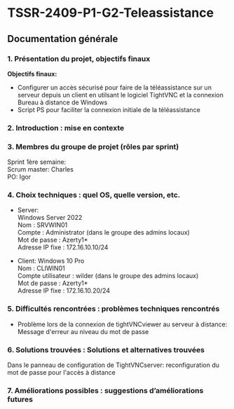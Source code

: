 # TSSR-2409-P1-G2-Teleassistance

## Documentation générale

### 1. Présentation du projet, objectifs finaux  

**Objectifs finaux:**
- Configurer un accès sécurisé pour faire de la téléassistance sur un serveur depuis un client en utilsant le logiciel TightVNC et la connexion Bureau à distance de Windows  
- Script PS pour faciliter la connexion initiale de la téléassistance  

### 2. Introduction : mise en contexte




### 3. Membres du groupe de projet (rôles par sprint)

Sprint 1ère semaine:   
Scrum master: Charles  
PO: Igor  

  
### 4. Choix techniques : quel OS, quelle version, etc.

- Server:  
Windows Server 2022  
Nom : SRVWIN01  
Compte : Administrator (dans le groupe des admins locaux)  
Mot de passe : Azerty1*  
Adresse IP fixe : 172.16.10.10/24  

- Client: 
Windows 10 Pro  
Nom : CLIWIN01  
Compte utilisateur : wilder (dans le groupe des admins locaux)  
Mot de passe : Azerty1*  
Adresse IP fixe : 172.16.10.20/24  

### 5. Difficultés rencontrées : problèmes techniques rencontrés
- Problème lors de la connexion de tightVNCviewer au serveur à distance:  
Message d'erreur au niveau du mot de passe



### 6. Solutions trouvées : Solutions et alternatives trouvées
 Dans le panneau de configuration de TightVNCserver: reconfiguration du mot de passe pour l'accès à distance



### 7. Améliorations possibles : suggestions d’améliorations futures

